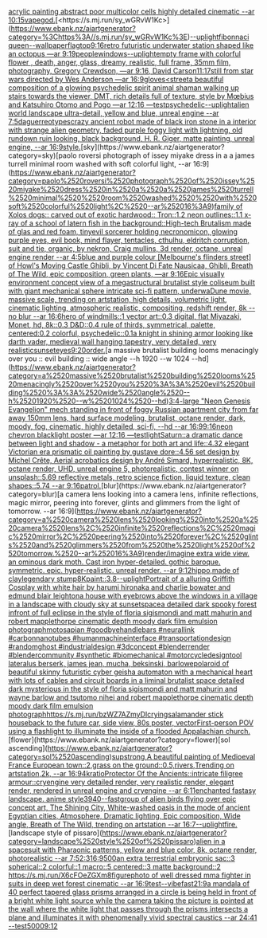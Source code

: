 [acrylic painting abstract poor multicolor cells highly detailed cinematic --ar 10:15](https://www.ebank.nz/aiartgenerator?category=acrylic%2520painting%2520abstract%2520poor%2520multicolor%2520cells%2520highly%2520detailed%2520cinematic%2520--ar%252010%3A15)[vapegod.](https://www.ebank.nz/aiartgenerator?category=vapegod.)[<https://s.mj.run/sy_wGRvW1Kc>](https://www.ebank.nz/aiartgenerator?category=%3Chttps%3A//s.mj.run/sy_wGRvW1Kc%3E)[--uplight](https://www.ebank.nz/aiartgenerator?category=--uplight)[fibonnaci queen](https://www.ebank.nz/aiartgenerator?category=fibonnaci%2520queen)[--wallpaper](https://www.ebank.nz/aiartgenerator?category=--wallpaper)[flag](https://www.ebank.nz/aiartgenerator?category=flag)[top](https://www.ebank.nz/aiartgenerator?category=top)[9:16](https://www.ebank.nz/aiartgenerator?category=9%3A16)[retro futuristic underwater station shaped like an octopus —ar 9:19](https://www.ebank.nz/aiartgenerator?category=retro%2520futuristic%2520underwater%2520station%2520shaped%2520like%2520an%2520octopus%2520%E2%80%94ar%25209%3A19)[people](https://www.ebank.nz/aiartgenerator?category=people)[windows](https://www.ebank.nz/aiartgenerator?category=windows)[--uplight](https://www.ebank.nz/aiartgenerator?category=--uplight)[empty frame with colorful flower , death, anger, glass, dreamy, realistic, full frame, 35mm film, photography, Gregory Crewdson, —ar 9:16](https://www.ebank.nz/aiartgenerator?category=empty%2520frame%2520with%2520colorful%2520flower%2520%2C%2520death%2C%2520anger%2C%2520glass%2C%2520dreamy%2C%2520realistic%2C%2520full%2520frame%2C%252035mm%2520film%2C%2520photography%2C%2520Gregory%2520Crewdson%2C%2520%E2%80%94ar%25209%3A16)[<DUNK>, David Carson](https://www.ebank.nz/aiartgenerator?category=%3CDUNK%3E%2C%2520David%2520Carson)[11:17](https://www.ebank.nz/aiartgenerator?category=11%3A17)[still from star wars directed by Wes Anderson —ar 16:9](https://www.ebank.nz/aiartgenerator?category=still%2520from%2520star%2520wars%2520directed%2520by%2520Wes%2520Anderson%2520%E2%80%94ar%252016%3A9)[gloves](https://www.ebank.nz/aiartgenerator?category=gloves)[<street](https://www.ebank.nz/aiartgenerator?category=%3Cstreet)[a beautiful composition of a glowing psychedelic spirit animal shaman walking up stairs towards the viewer, DMT,  rich details full of texture, style by Mœbius and Katsuhiro Otomo and Pogo —ar 12:16 —test](https://www.ebank.nz/aiartgenerator?category=a%2520beautiful%2520composition%2520of%2520a%2520glowing%2520psychedelic%2520spirit%2520animal%2520shaman%2520walking%2520up%2520stairs%2520towards%2520the%2520viewer%2C%2520DMT%2C%2520%2520rich%2520details%2520full%2520of%2520texture%2C%2520style%2520by%2520M%C5%93bius%2520and%2520Katsuhiro%2520Otomo%2520and%2520Pogo%2520%E2%80%94ar%252012%3A16%2520%E2%80%94test)[psychedelic](https://www.ebank.nz/aiartgenerator?category=psychedelic)[--uplight](https://www.ebank.nz/aiartgenerator?category=--uplight)[alien world landscape ultra-detail, yellow and blue, unreal engine --ar 7:5](https://www.ebank.nz/aiartgenerator?category=alien%2520world%2520landscape%2520ultra-detail%2C%2520yellow%2520and%2520blue%2C%2520unreal%2520engine%2520--ar%25207%3A5)[daguerreotypes](https://www.ebank.nz/aiartgenerator?category=daguerreotypes)[crazy ancient robot made of black iron stone in a interior with strange alien geometry, faded purple foggy light with lightning, old rundown ruin looking, black background, H. R. Giger, matte painting, unreal engine, --ar 16:9](https://www.ebank.nz/aiartgenerator?category=crazy%2520ancient%2520robot%2520made%2520of%2520black%2520iron%2520stone%2520in%2520a%2520interior%2520with%2520strange%2520alien%2520geometry%2C%2520faded%2520purple%2520foggy%2520light%2520with%2520lightning%2C%2520old%2520rundown%2520ruin%2520looking%2C%2520black%2520background%2C%2520H.%2520R.%2520Giger%2C%2520matte%2520painting%2C%2520unreal%2520engine%2C%2520--ar%252016%3A9)[style.](https://www.ebank.nz/aiartgenerator?category=style.)[sky](https://www.ebank.nz/aiartgenerator?category=sky)[paolo roversi photograph of issey miyake dress in a a james turrell minimal  room washed  with soft colorful light, --ar 16:9](https://www.ebank.nz/aiartgenerator?category=paolo%2520roversi%2520photograph%2520of%2520issey%2520miyake%2520dress%2520in%2520a%2520a%2520james%2520turrell%2520minimal%2520%2520room%2520washed%2520%2520with%2520soft%2520colorful%2520light%2C%2520--ar%252016%3A9)[family of Xolos dogs:: carved out of exotic hardwood:: Tron::1.2 neon outlines::1.1 x-ray of a school of latern fish in the background::](https://www.ebank.nz/aiartgenerator?category=family%2520of%2520Xolos%2520dogs%3A%3A%2520carved%2520out%2520of%2520exotic%2520hardwood%3A%3A%2520Tron%3A%3A1.2%2520neon%2520outlines%3A%3A1.1%2520x-ray%2520of%2520a%2520school%2520of%2520latern%2520fish%2520in%2520the%2520background%3A%3A)[High-tech Brutalism made of glas and red foam, tiny](https://www.ebank.nz/aiartgenerator?category=High-tech%2520Brutalism%2520made%2520of%2520glas%2520and%2520red%2520foam%2C%2520tiny)[evil sorcerer holding necronomicon, glowing purple eyes, evil book, mind flayer, tentacles, cthulhu, eldritch corruption, suit and tie, organic, by nekron, Craig mullins, 3d render, octane, unreal engine render --ar 4:5](https://www.ebank.nz/aiartgenerator?category=evil%2520sorcerer%2520holding%2520necronomicon%2C%2520glowing%2520purple%2520eyes%2C%2520evil%2520book%2C%2520mind%2520flayer%2C%2520tentacles%2C%2520cthulhu%2C%2520eldritch%2520corruption%2C%2520suit%2520and%2520tie%2C%2520organic%2C%2520by%2520nekron%2C%2520Craig%2520mullins%2C%25203d%2520render%2C%2520octane%2C%2520unreal%2520engine%2520render%2520--ar%25204%3A5)[blue and purple colour [Melbourne's flinders street] of Howl's Moving Castle Ghibli, by Vincent Di Fate Nausicaa, Ghibli, Breath of The Wild, epic composition, green plants, —ar 9:16](https://www.ebank.nz/aiartgenerator?category=blue%2520and%2520purple%2520colour%2520%5BMelbourne%27s%2520flinders%2520street%5D%2520of%2520Howl%27s%2520Moving%2520Castle%2520Ghibli%2C%2520by%2520Vincent%2520Di%2520Fate%2520Nausicaa%2C%2520Ghibli%2C%2520Breath%2520of%2520The%2520Wild%2C%2520epic%2520composition%2C%2520green%2520plants%2C%2520%E2%80%94ar%25209%3A16)[Epic visually environment concept view of a megastructural brutalist style coliseum built with giant mechanical sphere intricate sci-fi pattern, underwaDune movie, massive scale, trending on artstation, high details, volumetric light, cinematic lighting, atmospheric realistic, compositing, redshift render, 8k --no blur --ar 16:6](https://www.ebank.nz/aiartgenerator?category=Epic%2520visually%2520environment%2520concept%2520view%2520of%2520a%2520megastructural%2520brutalist%2520style%2520coliseum%2520built%2520with%2520giant%2520mechanical%2520sphere%2520intricate%2520sci-fi%2520pattern%2C%2520underwaDune%2520movie%2C%2520massive%2520scale%2C%2520trending%2520on%2520artstation%2C%2520high%2520details%2C%2520volumetric%2520light%2C%2520cinematic%2520lighting%2C%2520atmospheric%2520realistic%2C%2520compositing%2C%2520redshift%2520render%2C%25208k%2520--no%2520blur%2520--ar%252016%3A6)[hero of windmills::1 vector art::0.3 digital, flat Miyazaki, Monet, hd, 8k::0.3 D&D::0.4 rule of thirds, symmetrical, palette, centered:0.2 colorful, psychedelic::0.1](https://www.ebank.nz/aiartgenerator?category=hero%2520of%2520windmills%3A%3A1%2520vector%2520art%3A%3A0.3%2520digital%2C%2520flat%2520Miyazaki%2C%2520Monet%2C%2520hd%2C%25208k%3A%3A0.3%2520D%26D%3A%3A0.4%2520rule%2520of%2520thirds%2C%2520symmetrical%2C%2520palette%2C%2520centered%3A0.2%2520colorful%2C%2520psychedelic%3A%3A0.1)[a knight in shining armor looking like darth vader, medieval wall hanging tapestry, very detailed, very realistic](https://www.ebank.nz/aiartgenerator?category=a%2520knight%2520in%2520shining%2520armor%2520looking%2520like%2520darth%2520vader%2C%2520medieval%2520wall%2520hanging%2520tapestry%2C%2520very%2520detailed%2C%2520very%2520realistic)[sunset](https://www.ebank.nz/aiartgenerator?category=sunset)[eyes](https://www.ebank.nz/aiartgenerator?category=eyes)[9:20](https://www.ebank.nz/aiartgenerator?category=9%3A20)[order.](https://www.ebank.nz/aiartgenerator?category=order.)[a massive brutalist building looms menacingly over you :: evil building :: wide angle --h 1920 --w 1024 --hd](https://www.ebank.nz/aiartgenerator?category=a%2520massive%2520brutalist%2520building%2520looms%2520menacingly%2520over%2520you%2520%3A%3A%2520evil%2520building%2520%3A%3A%2520wide%2520angle%2520--h%25201920%2520--w%25201024%2520--hd)[3:4](https://www.ebank.nz/aiartgenerator?category=3%3A4)[-](https://www.ebank.nz/aiartgenerator?category=-)[large "Neon Genesis Evangelion" mech standing in front of foggy Russian apartment city from far away 150mm lens, hard surface modeling, brutalist, octane render, dark, moody, fog, cinematic, highly detailed, sci-fi, --hd --ar 16:9](https://www.ebank.nz/aiartgenerator?category=large%2520%22Neon%2520Genesis%2520Evangelion%22%2520mech%2520standing%2520in%2520front%2520of%2520foggy%2520Russian%2520apartment%2520city%2520from%2520far%2520away%2520150mm%2520lens%2C%2520hard%2520surface%2520modeling%2C%2520brutalist%2C%2520octane%2520render%2C%2520dark%2C%2520moody%2C%2520fog%2C%2520cinematic%2C%2520highly%2520detailed%2C%2520sci-fi%2C%2520--hd%2520--ar%252016%3A9)[9:16](https://www.ebank.nz/aiartgenerator?category=9%3A16)[neon chevron blacklight poster —ar 12:16 —test](https://www.ebank.nz/aiartgenerator?category=neon%2520chevron%2520blacklight%2520poster%2520%E2%80%94ar%252012%3A16%2520%E2%80%94test)[light](https://www.ebank.nz/aiartgenerator?category=light)[Saturn::](https://www.ebank.nz/aiartgenerator?category=Saturn%3A%3A)[a dramatic dance between light and shadow - a metaphor for both art and life::4.32 elegant Victorian era prismatic oil painting by gustave dore::4.56 set design by Michel Crête, Aerial acrobatics design by André Simard, hyperrealistic, 8K, octane render, UHD, unreal engine 5, photorealistic, contest winner on unsplash::5.69 reflective metals, retro science fiction, liquid texture, clean shapes::5.74 --ar 9:16](https://www.ebank.nz/aiartgenerator?category=a%2520dramatic%2520dance%2520between%2520light%2520and%2520shadow%2520-%2520a%2520metaphor%2520for%2520both%2520art%2520and%2520life%3A%3A4.32%2520elegant%2520Victorian%2520era%2520prismatic%2520oil%2520painting%2520by%2520gustave%2520dore%3A%3A4.56%2520set%2520design%2520by%2520Michel%2520Cr%C3%AAte%2C%2520Aerial%2520acrobatics%2520design%2520by%2520Andr%C3%A9%2520Simard%2C%2520hyperrealistic%2C%25208K%2C%2520octane%2520render%2C%2520UHD%2C%2520unreal%2520engine%25205%2C%2520photorealistic%2C%2520contest%2520winner%2520on%2520unsplash%3A%3A5.69%2520reflective%2520metals%2C%2520retro%2520science%2520fiction%2C%2520liquid%2520texture%2C%2520clean%2520shapes%3A%3A5.74%2520--ar%25209%3A16)[patrol.](https://www.ebank.nz/aiartgenerator?category=patrol.)[blur](https://www.ebank.nz/aiartgenerator?category=blur)[a camera lens looking into a camera lens, infinite reflections, magic mirror, peering into forever, glints and glimmers from the light of tomorrow. --ar 16:9](https://www.ebank.nz/aiartgenerator?category=a%2520camera%2520lens%2520looking%2520into%2520a%2520camera%2520lens%2C%2520infinite%2520reflections%2C%2520magic%2520mirror%2C%2520peering%2520into%2520forever%2C%2520glints%2520and%2520glimmers%2520from%2520the%2520light%2520of%2520tomorrow.%2520--ar%252016%3A9)[render](https://www.ebank.nz/aiartgenerator?category=render)[/imagine extra wide view. an ominous dark moth. Cast iron hyper-detailed. gothic baroque. symmetric. epic. hyper-realistic. unreal render. --ar 9:12](https://www.ebank.nz/aiartgenerator?category=/imagine%2520extra%2520wide%2520view.%2520an%2520ominous%2520dark%2520moth.%2520Cast%2520iron%2520hyper-detailed.%2520gothic%2520baroque.%2520symmetric.%2520epic.%2520hyper-realistic.%2520unreal%2520render.%2520--ar%25209%3A12)[hippo,made of clay](https://www.ebank.nz/aiartgenerator?category=hippo%2Cmade%2520of%2520clay)[legendary stump](https://www.ebank.nz/aiartgenerator?category=legendary%2520stump)[8K](https://www.ebank.nz/aiartgenerator?category=8K)[paint](https://www.ebank.nz/aiartgenerator?category=paint)[::](https://www.ebank.nz/aiartgenerator?category=%3A%3A)[3.8](https://www.ebank.nz/aiartgenerator?category=3.8)[--uplight](https://www.ebank.nz/aiartgenerator?category=--uplight)[Portrait of a alluring Griffith Cosplay with white hair by harumi hironaka and charlie bowater and edmund blair leighton](https://www.ebank.nz/aiartgenerator?category=Portrait%2520of%2520a%2520alluring%2520Griffith%2520Cosplay%2520with%2520white%2520hair%2520by%2520harumi%2520hironaka%2520and%2520charlie%2520bowater%2520and%2520edmund%2520blair%2520leighton)[a house with eyebrows above the windows in a village in a landscape with cloudy sky at sunset](https://www.ebank.nz/aiartgenerator?category=a%2520house%2520with%2520eyebrows%2520above%2520the%2520windows%2520in%2520a%2520village%2520in%2520a%2520landscape%2520with%2520cloudy%2520sky%2520at%2520sunset)[space](https://www.ebank.nz/aiartgenerator?category=space)[a detailed dark spooky forest infront of full eclipse in the style of floria sigismondi and matt mahurin and robert mapplethorpe cinematic depth moody dark film emulsion photograph](https://www.ebank.nz/aiartgenerator?category=a%2520detailed%2520dark%2520spooky%2520forest%2520infront%2520of%2520full%2520eclipse%2520in%2520the%2520style%2520of%2520floria%2520sigismondi%2520and%2520matt%2520mahurin%2520and%2520robert%2520mapplethorpe%2520cinematic%2520depth%2520moody%2520dark%2520film%2520emulsion%2520photograph)[motosapian #goodbyehandlebars #neurallink #carbonnanotubes #humanmachineinterface #transportationdesign #randomghost #industrialdesign #3dconcept #blenderrender #blendercommunity #synthetic #biomechanical #motorcycledesign](https://www.ebank.nz/aiartgenerator?category=motosapian%2520%23goodbyehandlebars%2520%23neurallink%2520%23carbonnanotubes%2520%23humanmachineinterface%2520%23transportationdesign%2520%23randomghost%2520%23industrialdesign%2520%233dconcept%2520%23blenderrender%2520%23blendercommunity%2520%23synthetic%2520%23biomechanical%2520%23motorcycledesign)[tool lateralus berserk, james jean, mucha, beksinski, barlowe](https://www.ebank.nz/aiartgenerator?category=tool%2520lateralus%2520berserk%2C%2520james%2520jean%2C%2520mucha%2C%2520beksinski%2C%2520barlowe)[polaroid of beautiful skinny futuristic cyber geisha automaton with a mechanical heart with lots of cables and circuit boards in a liminal brutalist space detailed dark mysterious in the style of floria sigismondi and matt mahurin and wayne barlow and tsutomo nihei and robert mapplethorpe cinematic depth moody dark film emulsion photograph](https://www.ebank.nz/aiartgenerator?category=polaroid%2520of%2520beautiful%2520skinny%2520futuristic%2520cyber%2520geisha%2520automaton%2520with%2520a%2520mechanical%2520heart%2520with%2520lots%2520of%2520cables%2520and%2520circuit%2520boards%2520in%2520a%2520liminal%2520brutalist%2520space%2520detailed%2520dark%2520mysterious%2520in%2520the%2520style%2520of%2520floria%2520sigismondi%2520and%2520matt%2520mahurin%2520and%2520wayne%2520barlow%2520and%2520tsutomo%2520nihei%2520and%2520robert%2520mapplethorpe%2520cinematic%2520depth%2520moody%2520dark%2520film%2520emulsion%2520photograph)[<https://s.mj.run/bzWZ7AZmyDI>](https://www.ebank.nz/aiartgenerator?category=%3Chttps%3A//s.mj.run/bzWZ7AZmyDI%3E)[crying](https://www.ebank.nz/aiartgenerator?category=crying)[salamander stick house](https://www.ebank.nz/aiartgenerator?category=salamander%2520stick%2520house)[back to the future car, side view, 80s poster, vector](https://www.ebank.nz/aiartgenerator?category=back%2520to%2520the%2520future%2520car%2C%2520side%2520view%2C%252080s%2520poster%2C%2520vector)[First-person POV using a flashlight to illuminate the inside of a flooded Appalachian church.](https://www.ebank.nz/aiartgenerator?category=First-person%2520POV%2520using%2520a%2520flashlight%2520to%2520illuminate%2520the%2520inside%2520of%2520a%2520flooded%2520Appalachian%2520church.)[flower](https://www.ebank.nz/aiartgenerator?category=flower)[sol ascending](https://www.ebank.nz/aiartgenerator?category=sol%2520ascending)[sup](https://www.ebank.nz/aiartgenerator?category=sup)[strong,](https://www.ebank.nz/aiartgenerator?category=strong%2C)[A beautiful painting of  Medioeval France European town::2,grass on the ground::0.5,rivers,Trending on artstation,2k, --ar 16:9](https://www.ebank.nz/aiartgenerator?category=A%2520beautiful%2520painting%2520of%2520%2520Medioeval%2520France%2520European%2520town%3A%3A2%2Cgrass%2520on%2520the%2520ground%3A%3A0.5%2Crivers%2CTrending%2520on%2520artstation%2C2k%2C%2520--ar%252016%3A9)[4k](https://www.ebank.nz/aiartgenerator?category=4k)[ratio](https://www.ebank.nz/aiartgenerator?category=ratio)[Protector Of the Ancients::intricate filigree armour::cryengine very detailed render, very realistic render, elegant render, rendered in unreal engine and cryengine --ar 6:11](https://www.ebank.nz/aiartgenerator?category=Protector%2520Of%2520the%2520Ancients%3A%3Aintricate%2520filigree%2520armour%3A%3Acryengine%2520very%2520detailed%2520render%2C%2520very%2520realistic%2520render%2C%2520elegant%2520render%2C%2520rendered%2520in%2520unreal%2520engine%2520and%2520cryengine%2520--ar%25206%3A11)[enchanted fastasy landscape. anime style](https://www.ebank.nz/aiartgenerator?category=enchanted%2520fastasy%2520landscape.%2520anime%2520style)[3940](https://www.ebank.nz/aiartgenerator?category=3940)[--fast](https://www.ebank.nz/aiartgenerator?category=--fast)[group of alien birds flying over epic concept art, The Shining City, White-washed oasis in the mode of ancient Egyptian cities, Atmosphere, Dramatic lighting, Epic composition, Wide angle, Breath of The Wild, trending on artstation --ar 16:7](https://www.ebank.nz/aiartgenerator?category=group%2520of%2520alien%2520birds%2520flying%2520over%2520epic%2520concept%2520art%2C%2520The%2520Shining%2520City%2C%2520White-washed%2520oasis%2520in%2520the%2520mode%2520of%2520ancient%2520Egyptian%2520cities%2C%2520Atmosphere%2C%2520Dramatic%2520lighting%2C%2520Epic%2520composition%2C%2520Wide%2520angle%2C%2520Breath%2520of%2520The%2520Wild%2C%2520trending%2520on%2520artstation%2520--ar%252016%3A7)[--uplight](https://www.ebank.nz/aiartgenerator?category=--uplight)[fire.](https://www.ebank.nz/aiartgenerator?category=fire.)[landscape style of pissaro](https://www.ebank.nz/aiartgenerator?category=landscape%2520style%2520of%2520pissaro)[alien in a spacesuit with Pharaonic patterns, yellow and blue color, 8k, octane render, photorealistic --ar 7:5](https://www.ebank.nz/aiartgenerator?category=alien%2520in%2520a%2520spacesuit%2520with%2520Pharaonic%2520patterns%2C%2520yellow%2520and%2520blue%2520color%2C%25208k%2C%2520octane%2520render%2C%2520photorealistic%2520--ar%25207%3A5)[2:3](https://www.ebank.nz/aiartgenerator?category=2%3A3)[16:9](https://www.ebank.nz/aiartgenerator?category=16%3A9)[500](https://www.ebank.nz/aiartgenerator?category=500)[an extra terrestrial embryonic sac::3 spherical::2 colorful::1 macro::5 centered::3 matte background::2 <https://s.mj.run/X6cFOeZGXm8>](https://www.ebank.nz/aiartgenerator?category=an%2520extra%2520terrestrial%2520embryonic%2520sac%3A%3A3%2520spherical%3A%3A2%2520colorful%3A%3A1%2520macro%3A%3A5%2520centered%3A%3A3%2520matte%2520background%3A%3A2%2520%3Chttps%3A//s.mj.run/X6cFOeZGXm8%3E)[figure](https://www.ebank.nz/aiartgenerator?category=figure)[photo of well dressed mma fighter in suits in deep wet forest cinematic --ar 16:9](https://www.ebank.nz/aiartgenerator?category=photo%2520of%2520well%2520dressed%2520mma%2520fighter%2520in%2520suits%2520in%2520deep%2520wet%2520forest%2520cinematic%2520--ar%252016%3A9)[test](https://www.ebank.nz/aiartgenerator?category=test)[--vibefast](https://www.ebank.nz/aiartgenerator?category=--vibefast)[21:9](https://www.ebank.nz/aiartgenerator?category=21%3A9)[a mandala of 40 perfect tapered glass prisms arranged in a circle is being held in front of a bright white light source while the camera taking the picture is pointed at the wall where the white light that passes through the prisms intersects a plane and illuminates it with phenomenally vivid spectral caustics --ar 24:41 --test](https://www.ebank.nz/aiartgenerator?category=a%2520mandala%2520of%252040%2520perfect%2520tapered%2520glass%2520prisms%2520arranged%2520in%2520a%2520circle%2520is%2520being%2520held%2520in%2520front%2520of%2520a%2520bright%2520white%2520light%2520source%2520while%2520the%2520camera%2520taking%2520the%2520picture%2520is%2520pointed%2520at%2520the%2520wall%2520where%2520the%2520white%2520light%2520that%2520passes%2520through%2520the%2520prisms%2520intersects%2520a%2520plane%2520and%2520illuminates%2520it%2520with%2520phenomenally%2520vivid%2520spectral%2520caustics%2520--ar%252024%3A41%2520--test)[5000](https://www.ebank.nz/aiartgenerator?category=5000)[9:12](https://www.ebank.nz/aiartgenerator?category=9%3A12)